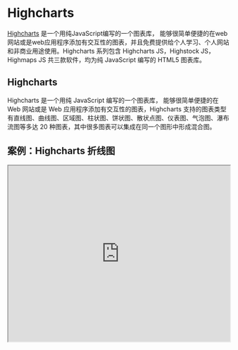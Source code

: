 # Highcharts

[Highcharts](https://www.highcharts.com.cn/) 是一个用纯JavaScript编写的一个图表库， 能够很简单便捷的在web网站或是web应用程序添加有交互性的图表，并且免费提供给个人学习、个人网站和非商业用途使用。Highcharts 系列包含 Highcharts JS，Highstock JS，Highmaps JS 共三款软件，均为纯 JavaScript 编写的 HTML5 图表库。

## Highcharts

Highcharts 是一个用纯 JavaScript 编写的一个图表库， 能够很简单便捷的在 Web 网站或是 Web 应用程序添加有交互性的图表，Highcharts 支持的图表类型有直线图、曲线图、区域图、柱状图、饼状图、散状点图、仪表图、气泡图、瀑布流图等多达 20 种图表，其中很多图表可以集成在同一个图形中形成混合图。
                                                                           
## 案例：Highcharts 折线图

<iframe 
  src="https://www.youbaobao.xyz/datav-res/examples/test-highcharts.html"
  width="100%"
  height="400"
/>

::: details
```html
<!DOCTYPE html>
<html>
  <head>
    <meta charset="utf-8">
    <script src="https://code.highcharts.com.cn/highcharts/highcharts.js"></script>
    <style>
      #container {
        width: 800px;
        height: 400px;
      }
    </style>
  </head>
  <body>
    <div id="container"></div>
    <script>
      var chart = Highcharts.chart('container', {
        title: {
          text: '2010 ~ 2016 年太阳能行业就业人员发展情况'
        },
        subtitle: {
          text: '数据来源：thesolarfoundation.com'
        },
        yAxis: {
          title: {
            text: '就业人数'
          }
        },
        legend: {
          layout: 'vertical',
          align: 'right',
          verticalAlign: 'middle'
        },
        plotOptions: {
          series: {
            label: {
              connectorAllowed: false
            },
            pointStart: 2010
          }
        },
        series: [{
          name: '安装，实施人员',
          data: [43934, 52503, 57177, 69658, 97031, 119931, 137133, 154175]
        }, {
          name: '工人',
          data: [24916, 24064, 29742, 29851, 32490, 30282, 38121, 40434]
        }, {
          name: '销售',
          data: [11744, 17722, 16005, 19771, 20185, 24377, 32147, 39387]
        }, {
          name: '项目开发',
          data: [null, null, 7988, 12169, 15112, 22452, 34400, 34227]
        }, {
          name: '其他',
          data: [12908, 5948, 8105, 11248, 8989, 11816, 18274, 18111]
        }]
      });
    </script>
  </body>
</html>
```
:::

## Highstock

Highstock 是用纯 JavaScript 编写的股票图表控件，可以开发股票走势或大数据量的时间轴图表。它包含多个高级导航组件：预设置数据时间范围，日期选择器、滚动条、平移、缩放功能。

## 案例：平安银行股价K线图

<iframe 
  src="https://www.youbaobao.xyz/datav-res/examples/test-highstock.html"
  width="100%"
  height="400"
/>

::: details
```html
<!DOCTYPE html>
<html>
  <head>
    <meta charset="utf-8">
    <script src="https://code.highcharts.com.cn/highstock/highstock.js"></script>
    <style>
      #container {
        width: 800px;
        height: 400px;
      }
    </style>
  </head>
  <body>
    <div id="container"></div>
    <script>
      Highcharts.setOptions({
        lang: {
          rangeSelectorZoom: ''
        }
      });
      fetch('https://data.jianshukeji.com/stock/history/000001')
        .then(data => data.json())
        .then(data => {
          if(data.code !== 1) {
			  	  alert('读取股票数据失败！');
				    return false;
          }
          data = data.data;
          var ohlc = [],
            volume = [],
            dataLength = data.length,
          // set the allowed units for data grouping
          groupingUnits = [[
            'week',                         // unit name
            [1]                             // allowed multiples
          ], [
            'month',
            [1, 2, 3, 4, 6]
          ]],
          i = 0;
          for (i; i < dataLength; i += 1) {
            ohlc.push([
              data[i][0], // the date
              data[i][1], // open
              data[i][2], // high
              data[i][3], // low
              data[i][4] // close
            ]);
            volume.push([
              data[i][0], // the date
              data[i][5] // the volume
            ]);
          }
          // create the chart
          var chart = Highcharts.stockChart('container', {
            rangeSelector: {
              selected: 1,
              inputDateFormat: '%Y-%m-%d'
            },
            title: {
              text: '平安银行历史股价'
            },
            xAxis: {
              dateTimeLabelFormats: {
                millisecond: '%H:%M:%S.%L',
                second: '%H:%M:%S',
                minute: '%H:%M',
                hour: '%H:%M',
                day: '%m-%d',
                week: '%m-%d',
                month: '%y-%m',
                year: '%Y'
              }
            },
            tooltip: {
              split: false,
              shared: true,
            },
            yAxis: [{
              labels: {
                align: 'right',
                x: -3
              },
              title: {
                text: '股价'
              },
              height: '65%',
              resize: {
                enabled: true
              },
              lineWidth: 2
            }, {
              labels: {
                align: 'right',
                x: -3
              },
              title: {
                text: '成交量'
              },
              top: '65%',
              height: '35%',
              offset: 0,
              lineWidth: 2
            }],
            series: [{
              type: 'candlestick',
              name: '平安银行',
              color: 'green',
              lineColor: 'green',
              upColor: 'red',
              upLineColor: 'red',
              tooltip: {
              },
              navigatorOptions: {
                color: Highcharts.getOptions().colors[0]
              },
              data: ohlc,
              dataGrouping: {
                units: groupingUnits
              },
              id: 'sz'
            }, {
              type: 'column',
              data: volume,
              yAxis: 1,
              dataGrouping: {
                units: groupingUnits
              }
            }]
          })
        })
    </script>
  </body>
</html>
```
:::

## Highmaps

Highmaps 是一款基于 HTML5 的优秀地图组件。Highmaps 继承了 Highcharts 简单易用的特性，利用它可以方便快捷的创建用于展现销售、选举结果等其他与地理位置关系密切的交互性地图图表。

## 案例：欧洲时区

<iframe 
  src="https://www.youbaobao.xyz/datav-res/examples/test-highmaps.html"
  width="100%"
  height="520"
/>

::: details
```html
<!DOCTYPE html>
<html>
<head>
  <meta charset="utf-8">
  <script src="https://code.highcharts.com.cn/jquery/jquery-1.8.3.min.js"></script>
  <script src="https://code.highcharts.com.cn/highmaps/highmaps.js"></script>
</head>
<body>
<script src="https://img.hcharts.cn/mapdata/countries/us/us-all.js"></script>
<div id="container" style="height: 500px; min-width: 310px; max-width: 600px; margin: 0 auto"></div>
<script>
  $.getJSON('https://data.jianshukeji.com/jsonp?filename=json/us-population-density.json&callback=?', function(data) {
    console.log(data);
    // Make codes uppercase to match the map data
    $.each(data, function() {
      this.code = this.code.toUpperCase()
    })
    // Instanciate the map
    Highcharts.mapChart('container', {
      chart: {
        borderWidth: 1
      },
      title: {
        text: 'US population density (/km²)'
      },
      legend: {
        layout: 'horizontal',
        borderWidth: 0,
        backgroundColor: 'rgba(255,255,255,0.85)',
        floating: true,
        verticalAlign: 'top',
        y: 25
      },
      mapNavigation: {
        enabled: true
      },
      colorAxis: {
        min: 1,
        type: 'logarithmic',
        minColor: '#EEEEFF',
        maxColor: '#000022',
        stops: [
          [0, '#EFEFFF'],
          [0.67, '#4444FF'],
          [1, '#000022']
        ]
      },
      series: [{
        animation: {
          duration: 1000
        },
        data: data,
        mapData: Highcharts.maps['countries/us/us-all'],
        joinBy: ['postal-code', 'code'],
        dataLabels: {
          enabled: true,
          color: 'white',
          format: '{point.code}'
        },
        name: 'Population density',
        tooltip: {
          pointFormat: '{point.code}: {point.value}/km²'
        }
      }]
    })
  })
</script>
</body>
</html>
```
:::
